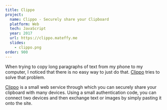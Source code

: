 ```yaml
---
title: Clippo
project:
  name: Clippo - Securely share your Clipboard
  platform: Web
  tech: JavaScript
  year: 2017
  url: https://clippo.mateffy.me
  slides:
    - clippo.png
order: 900
---
```


When trying to copy long paragraphs of text from my phone to my computer, I noticed that there is no easy way to just do that. [Clippo](https://clippo.mateffy.me) tries to solve that problem.

[Clippo](https://clippo.mateffy.me) is a small web service through which you can securely share your clipboard with many devices. Using a small authentication code, you can connect two devices and then exchange text or images by simply pasting it onto the site.